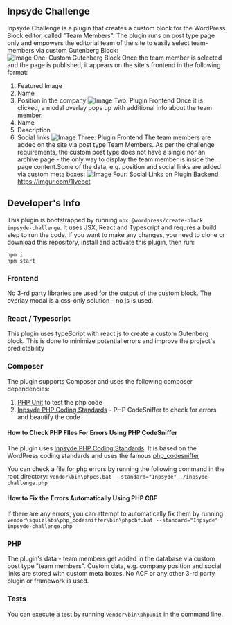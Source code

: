 ## Inpsyde Challenge
Inpsyde Challenge is a plugin that creates a custom block for the WordPress Block editor, called "Team Members". The plugin runs on post type page only and empowers the editorial team of the site to easily select team-members via custom Gutenberg Block: ![Image One: Custom Gutenberg Block](https://imgur.com/a/ewP2SWd) Once the team member is selected and the page is published, it appears on the site's frontend in the following format:
1. Featured Image
2. Name
3. Position in the company
![Image Two: Plugin Frontend](https://imgur.com/3bu91V9)
Once it is clicked, a modal overlay pops up with additional info about the team member.
1. Name
3. Description
5. Social links
![Image Three: Plugin Frontend](https://imgur.com/Xt1HuSs)
The team members are added on the site via post type Team Members. As per the challenge requirements, the custom post type does not have a single nor an archive page - the only way to display the team member is inside the page content.Some of the data, e.g. position and social links are added via custom meta boxes:
![Image Four: Social Links on Plugin Backend](https://imgur.com/1lvebct)
https://imgur.com/1lvebct

## Developer's Info
This plugin is bootstrapped by running `npx @wordpress/create-block inpsyde-challenge`. It uses JSX, React and Typescript and requres a build step to run the code. If you want to make any changes, you need to clone or download this repository, install and activate this plugin, then run:

    npm i
    npm start

### Frontend
No 3-rd party libraries are used for the output of the custom block. The overlay modal is a css-only solution - no js is used.
### React / Typescript
This plugin uses typeScript with react.js to create a custom Gutenberg block. This is done to minimize potential errors and improve the project's predictability

### Composer
The plugin supports Composer and uses the following composer dependencies:
1. [PHP Unit](https://phpunit.readthedocs.io/en/9.5/) to test the php code
2. [Inpsyde PHP Coding Standards](https://phpunit.readthedocs.io/en/9.5/) - PHP CodeSniffer to check for errors and beautify the code

#### How to Check PHP FIles For Errors Using PHP CodeSniffer
The plugin uses [Inpsyde PHP Coding Standards](https://github.com/inpsyde/php-coding-standards). It is based on the WordPress coding standards and uses the famous [php_codesniffer](https://packagist.org/packages/squizlabs/php_codesniffer)

You can check a file for php errors by running the following command in the root directory:
`vendor\bin\phpcs.bat --standard="Inpsyde" ./inpsyde-challenge.php`

#### How to Fix the Errors Automatically Using PHP CBF
If there are any errors, you can attempt to automatically fix them by running:
`vendor\squizlabs\php_codesniffer\bin\phpcbf.bat --standard="Inpsyde" inpsyde-challenge.php`

### PHP
The plugin's data - team members get added in the database via custom post type "team members". Custom data, e.g. company position and social links are stored with custom meta boxes. No ACF or any other 3-rd party plugin or framework is used.
### Tests
You can execute a test by running `vendor\bin\phpunit` in the command line.